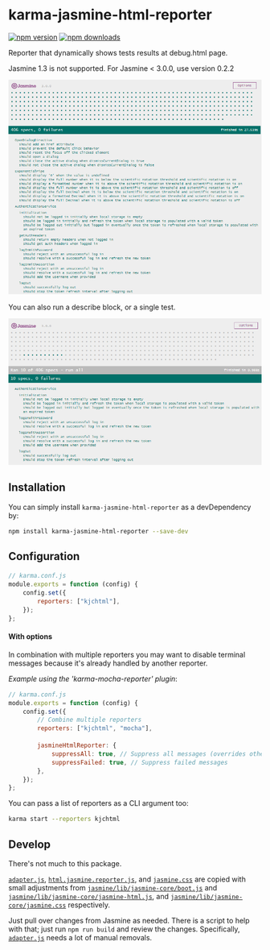 # karma-jasmine-html-reporter

[![npm version](https://img.shields.io/npm/v/karma-jasmine-html-reporter.svg)](https://www.npmjs.com/package/karma-jasmine-html-reporter) [![npm downloads](https://img.shields.io/npm/dm/karma-jasmine-html-reporter.svg)](https://www.npmjs.com/package/karma-jasmine-html-reporter)

Reporter that dynamically shows tests results at debug.html page.

Jasmine 1.3 is not supported. For Jasmine < 3.0.0, use version 0.2.2

![alt tag](/screenshots/reporter_1.png)

You can also run a describe block, or a single test.

![alt tag](/screenshots/reporter_2.png)

## Installation

You can simply install `karma-jasmine-html-reporter` as a devDependency by:

```bash
npm install karma-jasmine-html-reporter --save-dev
```

## Configuration

```js
// karma.conf.js
module.exports = function (config) {
	config.set({
		reporters: ["kjchtml"],
	});
};
```

#### With options

In combination with multiple reporters you may want to disable terminal messages because it's already handled by another reporter.

_Example using the 'karma-mocha-reporter' plugin_:

```js
// karma.conf.js
module.exports = function (config) {
	config.set({
		// Combine multiple reporters
		reporters: ["kjchtml", "mocha"],

		jasmineHtmlReporter: {
			suppressAll: true, // Suppress all messages (overrides other suppress settings)
			suppressFailed: true, // Suppress failed messages
		},
	});
};
```

You can pass a list of reporters as a CLI argument too:

```bash
karma start --reporters kjchtml
```

## Develop

There's not much to this package.

[`adapter.js`](src/lib/adapter.js), [`html.jasmine.reporter.js`](src/lib/html.jasmine.reporter.js), and [`jasmine.css`](src/css/jasmine.css) are copied with small adjustments from [`jasmine/lib/jasmine-core/boot.js`](https://github.com/jasmine/jasmine/blob/main/lib/jasmine-core/boot.js) and [`jasmine/lib/jasmine-core/jasmine-html.js`](https://github.com/jasmine/jasmine/blob/main/lib/jasmine-core/jasmine-html.js), and [`jasmine/lib/jasmine-core/jasmine.css`](https://github.com/jasmine/jasmine/blob/main/lib/jasmine-core/jasmine.css) respectively.

Just pull over changes from Jasmine as needed. There is a script to help with that; just run `npm run build` and review the changes. Specifically, [`adapter.js`](src/lib/adapter.js) needs a lot of manual removals.
